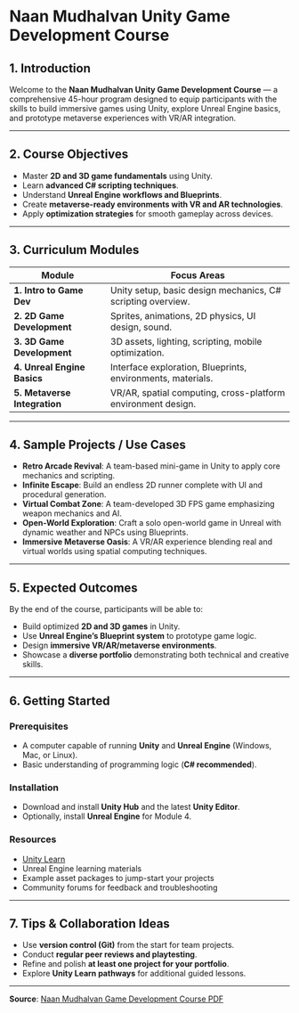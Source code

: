 # Naan Mudhalvan Unity Game Development Course

## 1. Introduction
Welcome to the **Naan Mudhalvan Unity Game Development Course** — a comprehensive 45-hour program designed to equip participants with the skills to build immersive games using Unity, explore Unreal Engine basics, and prototype metaverse experiences with VR/AR integration.

---

## 2. Course Objectives
- Master **2D and 3D game fundamentals** using Unity.  
- Learn **advanced C# scripting techniques**.  
- Understand **Unreal Engine workflows and Blueprints**.  
- Create **metaverse-ready environments with VR and AR technologies**.  
- Apply **optimization strategies** for smooth gameplay across devices.

---

## 3. Curriculum Modules

| Module | Focus Areas |
|--------|-------------|
| **1. Intro to Game Dev** | Unity setup, basic design mechanics, C# scripting overview. |
| **2. 2D Game Development** | Sprites, animations, 2D physics, UI design, sound. |
| **3. 3D Game Development** | 3D assets, lighting, scripting, mobile optimization. |
| **4. Unreal Engine Basics** | Interface exploration, Blueprints, environments, materials. |
| **5. Metaverse Integration** | VR/AR, spatial computing, cross-platform environment design. |

---

## 4. Sample Projects / Use Cases
- **Retro Arcade Revival**: A team-based mini-game in Unity to apply core mechanics and scripting.  
- **Infinite Escape**: Build an endless 2D runner complete with UI and procedural generation.  
- **Virtual Combat Zone**: A team-developed 3D FPS game emphasizing weapon mechanics and AI.  
- **Open-World Exploration**: Craft a solo open-world game in Unreal with dynamic weather and NPCs using Blueprints.  
- **Immersive Metaverse Oasis**: A VR/AR experience blending real and virtual worlds using spatial computing techniques.  

---

## 5. Expected Outcomes
By the end of the course, participants will be able to:
- Build optimized **2D and 3D games** in Unity.  
- Use **Unreal Engine’s Blueprint system** to prototype game logic.  
- Design **immersive VR/AR/metaverse environments**.  
- Showcase a **diverse portfolio** demonstrating both technical and creative skills.  

---

## 6. Getting Started

### Prerequisites
- A computer capable of running **Unity** and **Unreal Engine** (Windows, Mac, or Linux).  
- Basic understanding of programming logic (**C# recommended**).

### Installation
- Download and install **Unity Hub** and the latest **Unity Editor**.  
- Optionally, install **Unreal Engine** for Module 4.

### Resources
- [Unity Learn](https://learn.unity.com)  
- Unreal Engine learning materials  
- Example asset packages to jump-start your projects  
- Community forums for feedback and troubleshooting  

---

## 7. Tips & Collaboration Ideas
- Use **version control (Git)** from the start for team projects.  
- Conduct **regular peer reviews and playtesting**.  
- Refine and polish **at least one project for your portfolio**.  
- Explore **Unity Learn pathways** for additional guided lessons.  

---

**Source**: [Naan Mudhalvan Game Development Course PDF](https://kb.naanmudhalvan.in/Special%3AFilepath/Game2425o.pdf)
